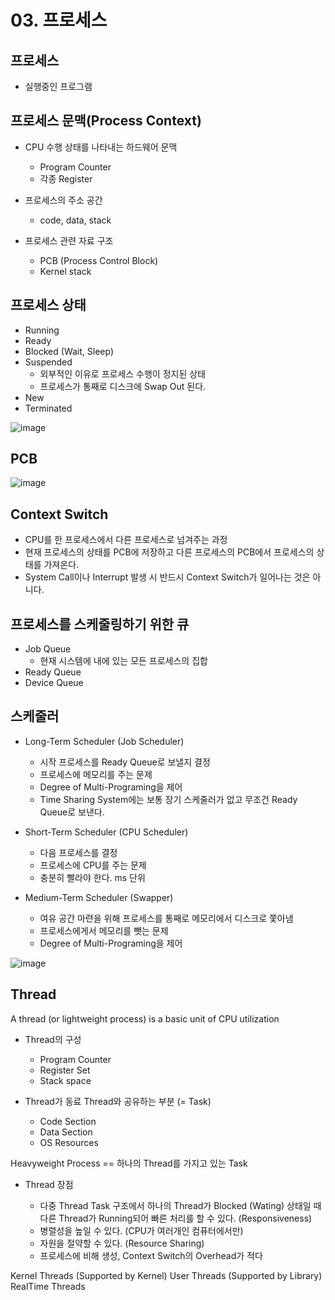 # 03. 프로세스

## 프로세스

- 실행중인 프로그램

## 프로세스 문맥(Process Context)

- CPU 수행 상태를 나타내는 하드웨어 문맥

  - Program Counter
  - 각종 Register

- 프로세스의 주소 공간

  - code, data, stack

- 프로세스 관련 자료 구조

  - PCB (Process Control Block)
  - Kernel stack

## 프로세스 상태

- Running
- Ready
- Blocked (Wait, Sleep)
- Suspended
  - 외부적인 이유로 프로세스 수행이 정지된 상태
  - 프로세스가 통째로 디스크에 Swap Out 된다.
- New
- Terminated

![image](https://user-images.githubusercontent.com/97646802/217817331-0fe111de-1209-4133-a8f8-afb3d443fef9.png)

## PCB

![image](https://user-images.githubusercontent.com/97646802/217808027-adf0a18c-e8c4-421b-a56d-11bcbc555c76.png)

## Context Switch

- CPU를 한 프로세스에서 다른 프로세스로 넘겨주는 과정
- 현재 프로세스의 상태를 PCB에 저장하고 다른 프로세스의 PCB에서 프로세스의 상태를 가져온다.
- System Call이나 Interrupt 발생 시 반드시 Context Switch가 일어나는 것은 아니다.

## 프로세스를 스케줄링하기 위한 큐

- Job Queue
  - 현재 시스템에 내에 있는 모든 프로세스의 집합
- Ready Queue
- Device Queue

## 스케줄러

- Long-Term Scheduler (Job Scheduler)

  - 시작 프로세스를 Ready Queue로 보낼지 결정
  - 프로세스에 메모리를 주는 문제
  - Degree of Multi-Programing을 제어
  - Time Sharing System에는 보통 장기 스케줄러가 없고 무조건 Ready Queue로 보낸다.

- Short-Term Scheduler (CPU Scheduler)

  - 다음 프로세스를 결정
  - 프로세스에 CPU를 주는 문제
  - 충분히 빨라야 한다. ms 단위

- Medium-Term Scheduler (Swapper)

  - 여유 공간 마련을 위해 프로세스를 통째로 메모리에서 디스크로 쫓아냄
  - 프로세스에게서 메모리를 뺏는 문제
  - Degree of Multi-Programing을 제어

![image](https://user-images.githubusercontent.com/97646802/217818639-bef7c0b5-c288-4df2-a024-0a7ab767884c.png)

## Thread

A thread (or lightweight process) is a basic unit of CPU utilization

- Thread의 구성

  - Program Counter
  - Register Set
  - Stack space

- Thread가 동료 Thread와 공유하는 부분 (= Task)

  - Code Section
  - Data Section
  - OS Resources

Heavyweight Process == 하나의 Thread를 가지고 있는 Task

- Thread 장점

  - 다중 Thread Task 구조에서 하나의 Thread가 Blocked (Wating) 상태일 때 다른 Thread가 Running되어 빠른 처리를 할 수 있다. (Responsiveness)
  - 병렬성을 높일 수 있다. (CPU가 여러개인 컴퓨터에서만)
  - 자원을 절약할 수 있다. (Resource Sharing)
  - 프로세스에 비해 생성, Context Switch의 Overhead가 적다

Kernel Threads (Supported by Kernel)
User Threads (Supported by Library)
RealTime Threads
